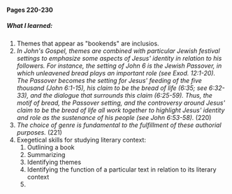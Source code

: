 #### Pages 220-230
##### What I learned:
1. Themes that appear as "bookends" are inclusios.
1. *In John's Gospel, themes are combined with particular Jewish festival settings to emphasize some aspects of Jesus' identity in relation to his followers. For instance, the setting of John 6 is the Jewish Passover, in which unleavened bread plays an important role (see Exod. 12:1-20). The Passover becomes the setting for Jesus' feeding of the five thousand (John 6:1-15), his claim to be the bread of life (6:35; see 6:32-33), and the dialogue that surrounds this claim (6:25-59). Thus, the motif of bread, the Passover setting, and the controversy around Jesus' claim to be the bread of life all work together to highlight Jesus' identity and role as the sustenance of his people (see John 6:53-58).* (220)
1. *The choice of genre is fundamental to the fulfillment of these authorial purposes.* (221)
2. Exegetical skills for studying literary context:
	1. Outlining a book
	2. Summarizing
	3. Identifying themes
	4. Identifying the function of a particular text in relation to its literary context
	5. 




